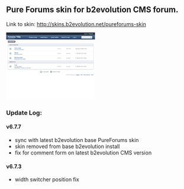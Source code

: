 ## Pure Forums skin for b2evolution CMS forum.

Link to skin: http://skins.b2evolution.net/pureforums-skin

<img src="skinshot.png"/>

### Update Log: 

#### v6.7.7
- sync with latest b2evolution base PureForums skin
- skin removed from base b2evolution install
- fix for comment form on latest b2evolution CMS version

#### v6.7.3
- width switcher position fix
